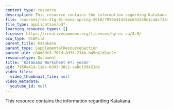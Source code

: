 ```yaml
---
content_type: resource
description: This resource contains the information regarding Katakana.
file: /courses/res-21g-01-kana-spring-2010/7950e41411ec634330c1ca8cf28421de_MITRES_21G_01S10_k7.pdf
file_type: application/pdf
learning_resource_types: []
license: https://creativecommons.org/licenses/by-nc-sa/4.0/
ocw_type: OCWFile
parent_title: Katakana
parent_type: SupplementalResourceSection
parent_uid: c84d8de3-767d-8d3f-234b-b45d41d2ac2e
resourcetype: Document
title: 'Katakana Worksheet #7: yooOn'
uid: 7950e414-11ec-6343-30c1-ca8cf28421de
video_files:
  video_thumbnail_file: null
video_metadata:
  youtube_id: null
---
```

This resource contains the information regarding Katakana.